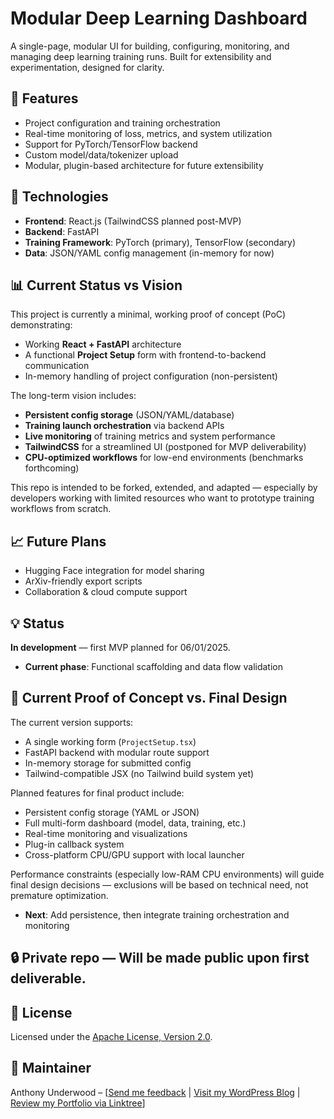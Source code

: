 # Modular Deep Learning Dashboard

A single-page, modular UI for building, configuring, monitoring, and managing deep learning training runs. Built for extensibility and experimentation, designed for clarity.

## 🚀 Features

* Project configuration and training orchestration
* Real-time monitoring of loss, metrics, and system utilization
* Support for PyTorch/TensorFlow backend
* Custom model/data/tokenizer upload
* Modular, plugin-based architecture for future extensibility

## 🔧 Technologies

* **Frontend**: React.js (TailwindCSS planned post-MVP)
* **Backend**: FastAPI
* **Training Framework**: PyTorch (primary), TensorFlow (secondary)
* **Data**: JSON/YAML config management (in-memory for now)

## 📊 Current Status vs Vision

This project is currently a minimal, working proof of concept (PoC) demonstrating:

* Working **React + FastAPI** architecture
* A functional **Project Setup** form with frontend-to-backend communication
* In-memory handling of project configuration (non-persistent)

The long-term vision includes:

* **Persistent config storage** (JSON/YAML/database)
* **Training launch orchestration** via backend APIs
* **Live monitoring** of training metrics and system performance
* **TailwindCSS** for a streamlined UI (postponed for MVP deliverability)
* **CPU-optimized workflows** for low-end environments (benchmarks forthcoming)

This repo is intended to be forked, extended, and adapted — especially by developers working with limited resources who want to prototype training workflows from scratch.

## 📈 Future Plans

* Hugging Face integration for model sharing
* ArXiv-friendly export scripts
* Collaboration & cloud compute support

## 💡 Status

**In development** — first MVP planned for 06/01/2025.

* **Current phase**: Functional scaffolding and data flow validation
## 🔄 Current Proof of Concept vs. Final Design

The current version supports:
- A single working form (`ProjectSetup.tsx`)
- FastAPI backend with modular route support
- In-memory storage for submitted config
- Tailwind-compatible JSX (no Tailwind build system yet)

Planned features for final product include:
- Persistent config storage (YAML or JSON)
- Full multi-form dashboard (model, data, training, etc.)
- Real-time monitoring and visualizations
- Plug-in callback system
- Cross-platform CPU/GPU support with local launcher

Performance constraints (especially low-RAM CPU environments) will guide final design decisions — exclusions will be based on technical need, not premature optimization.

* **Next**: Add persistence, then integrate training orchestration and monitoring

## 🔒 Private repo — Will be made public upon first deliverable.

## 📄 License
Licensed under the [Apache License, Version 2.0](LICENSE).

## 👤 Maintainer

Anthony Underwood – \[[Send me feedback](mailto:underwoden@gmail.com) | [Visit my WordPress Blog](https://wordpress.com/overview/underwoden.wordpress.com) | [Review my Portfolio via Linktree](https://linktr.ee/underwoden)]
